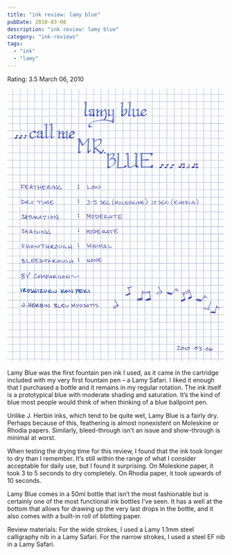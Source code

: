 ```yaml
---
title: "ink review: lamy blue"
pubDate: 2010-03-06
description: "ink review: lamy blue"
category: "ink-reviews"
tags:
  - "ink"
  - "lamy"
---
```


Rating: 3.5
March 06, 2010

![](lamy.jpg)

Lamy Blue was the first fountain pen ink I used, as it came in the cartridge included with my very first fountain pen – a Lamy Safari. I liked it enough that I purchased a bottle and it remains in my regular rotation. The ink itself is a prototypical blue with moderate shading and saturation. It’s the kind of blue most people would think of when thinking of a blue ballpoint pen.

Unlike J. Herbin inks, which tend to be quite wet, Lamy Blue is a fairly dry. Perhaps because of this, feathering is almost nonexistent on Moleskine or Rhodia papers. Similarly, bleed-through isn’t an issue and show-through is minimal at worst.

When testing the drying time for this review, I found that the ink took longer to dry than I remember. It’s still within the range of what I consider acceptable for daily use, but I found it surprising. On Moleskine paper, it took 3 to 5 seconds to dry completely. On Rhodia paper, it took upwards of 10 seconds.

Lamy Blue comes in a 50ml bottle that isn’t the most fashionable but is certainly one of the most functional ink bottles I’ve seen. It has a well at the bottom that allows for drawing up the very last drops in the bottle, and it also comes with a built-in roll of blotting paper.

Review materials: For the wide strokes, I used a Lamy 1.1mm steel calligraphy nib in a Lamy Safari. For the narrow strokes, I used a steel EF nib in a Lamy Safari.
